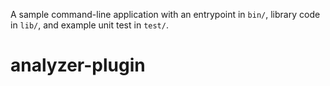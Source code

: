 A sample command-line application with an entrypoint in `bin/`, library code
in `lib/`, and example unit test in `test/`.
# analyzer-plugin
